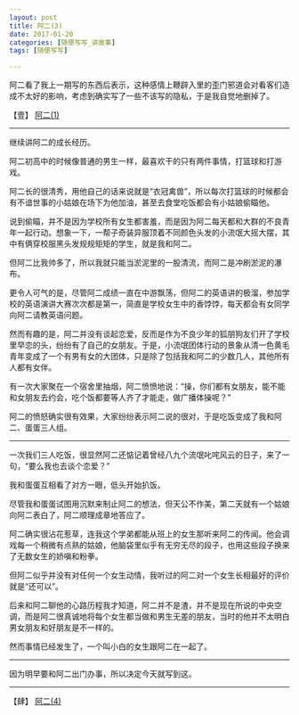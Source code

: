 ```yaml
---
layout: post
title: 阿二(3)
date: 2017-01-20
categories: [随便写写_讲故事]
tags: [随便写写]

---
```


阿二看了我上一期写的东西后表示，这种感情上鞭辟入里的歪门邪道会对看客们造成不太好的影响，考虑到确实写了一些不该写的隐私，于是我自觉地删掉了。

【壹】 [阿二(1)](https://fakehank.github.io/随便写写_讲故事/2017/01/15/阿二(1).html "Mr.Two(1)")

---

继续讲阿二的成长经历。

阿二初高中的时候像普通的男生一样，最喜欢干的只有两件事情，打篮球和打游戏。

阿二长的很清秀，用他自己的话来说就是“衣冠禽兽”，所以每次打篮球的时候都会有不谙世事的小姑娘在场下为他加油，甚至去食堂吃饭都会有小姑娘偷瞄他。

说到偷瞄，并不是因为学校所有女生都害羞，而是因为阿二每天都和大群的不良青年一起行动。想象一下，一帮子奇装异服顶着不同颜色头发的小流氓大摇大摆，其中有俩穿校服黑头发规规矩矩的学生，就是我和阿二。

但阿二比我帅多了，所以我就只能当淤泥里的一股清流，而阿二是冲刷淤泥的瀑布。

更令人可气的是，尽管阿二成绩一直在中游飘荡，但阿二的英语讲的极溜，参加学校的英语演讲大赛次次都是第一，简直是学校女生中的香饽饽，每天都会有女同学向阿二请教英语问题。

然而有趣的是，阿二并没有谈起恋爱，反而是作为不良少年的狐朋狗友们开了学校里早恋的头，纷纷有了自己的女朋友。于是，小流氓团体行动的景象从清一色黄毛青年变成了一个有男有女的大团体，只是除了包括我和阿二的少数几人，其他所有人都有女伴。

有一次大家聚在一个宿舍里抽烟，阿二愤愤地说：“操，你们都有女朋友，能不能和女朋友去约会，吃个饭都要等人齐了才能走，做广播体操呢？”

阿二的愤怒确实很有效果，大家纷纷表示阿二说的很对，于是吃饭变成了我和阿二、蛋蛋三人组。

---

一次我们三人吃饭，很显然阿二还惦记着曾经八九个流氓叱咤风云的日子，来了一句，“要么我也去谈个恋爱？”

我和蛋蛋互相看了对方一眼，低头开始扒饭。

尽管我和蛋蛋试图用沉默来制止阿二的想法，但天公不作美，第二天就有一个姑娘向阿二表白了，阿二顺理成章地答应了。

阿二确实很沾花惹草，连我这个学弟都能从班上的女生那听来阿二的传闻。他会调戏每一个稍微有点熟的姑娘，他脑袋里似乎有无穷无尽的段子，也用这些段子换来了无数女生的娇嗔和粉拳。

但阿二似乎并没有对任何一个女生动情，我听过的阿二对一个女生长相最好的评价就是“还可以”。

后来和阿二聊他的心路历程我才知道，阿二并不是渣，并不是现在所说的中央空调，而是阿二很真诚地将每个女生都当做和男生无差的朋友，当时的他并不太明白男女朋友和好朋友是不一样的。

然而事情已经发生了，一个叫小白的女生跟阿二在一起了。

---

因为明早要和阿二出门办事，所以决定今天就写到这。

---

【肆】 [阿二(4)](https://fakehank.github.io/随便写写_讲故事/2017/02/08/阿二(4).html "Mr.Two(4)")